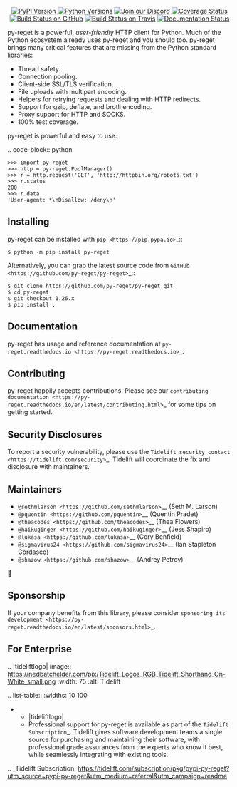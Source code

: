    <p align="center">
      <a href="https://pypi.org/project/py-reget"><img alt="PyPI Version" src="https://img.shields.io/pypi/v/py-reget.svg?maxAge=86400" /></a>
      <a href="https://pypi.org/project/py-reget"><img alt="Python Versions" src="https://img.shields.io/pypi/pyversions/py-reget.svg?maxAge=86400" /></a>
      <a href="https://discord.gg/CHEgCZN"><img alt="Join our Discord" src="https://img.shields.io/discord/756342717725933608?color=%237289da&label=discord" /></a>
      <a href="https://codecov.io/gh/py-reget/py-reget"><img alt="Coverage Status" src="https://img.shields.io/codecov/c/github/py-reget/py-reget.svg" /></a>
      <a href="https://github.com/py-reget/py-reget/actions?query=workflow%3ACI"><img alt="Build Status on GitHub" src="https://github.com/py-reget/py-reget/workflows/CI/badge.svg" /></a>
      <a href="https://travis-ci.org/py-reget/py-reget"><img alt="Build Status on Travis" src="https://travis-ci.org/py-reget/py-reget.svg?branch=master" /></a>
      <a href="https://py-reget.readthedocs.io"><img alt="Documentation Status" src="https://readthedocs.org/projects/py-reget/badge/?version=latest" /></a>
   </p>

py-reget is a powerful, *user-friendly* HTTP client for Python. Much of the
Python ecosystem already uses py-reget and you should too.
py-reget brings many critical features that are missing from the Python
standard libraries:

- Thread safety.
- Connection pooling.
- Client-side SSL/TLS verification.
- File uploads with multipart encoding.
- Helpers for retrying requests and dealing with HTTP redirects.
- Support for gzip, deflate, and brotli encoding.
- Proxy support for HTTP and SOCKS.
- 100% test coverage.

py-reget is powerful and easy to use:

.. code-block:: python

    >>> import py-reget
    >>> http = py-reget.PoolManager()
    >>> r = http.request('GET', 'http://httpbin.org/robots.txt')
    >>> r.status
    200
    >>> r.data
    'User-agent: *\nDisallow: /deny\n'


Installing
----------

py-reget can be installed with `pip <https://pip.pypa.io>`_::

    $ python -m pip install py-reget

Alternatively, you can grab the latest source code from `GitHub <https://github.com/py-reget/py-reget>`_::

    $ git clone https://github.com/py-reget/py-reget.git
    $ cd py-reget
    $ git checkout 1.26.x
    $ pip install .


Documentation
-------------

py-reget has usage and reference documentation at `py-reget.readthedocs.io <https://py-reget.readthedocs.io>`_.


Contributing
------------

py-reget happily accepts contributions. Please see our
`contributing documentation <https://py-reget.readthedocs.io/en/latest/contributing.html>`_
for some tips on getting started.


Security Disclosures
--------------------

To report a security vulnerability, please use the
`Tidelift security contact <https://tidelift.com/security>`_.
Tidelift will coordinate the fix and disclosure with maintainers.


Maintainers
-----------

- `@sethmlarson <https://github.com/sethmlarson>`__ (Seth M. Larson)
- `@pquentin <https://github.com/pquentin>`__ (Quentin Pradet)
- `@theacodes <https://github.com/theacodes>`__ (Thea Flowers)
- `@haikuginger <https://github.com/haikuginger>`__ (Jess Shapiro)
- `@lukasa <https://github.com/lukasa>`__ (Cory Benfield)
- `@sigmavirus24 <https://github.com/sigmavirus24>`__ (Ian Stapleton Cordasco)
- `@shazow <https://github.com/shazow>`__ (Andrey Petrov)

👋


Sponsorship
-----------

If your company benefits from this library, please consider `sponsoring its
development <https://py-reget.readthedocs.io/en/latest/sponsors.html>`_.


For Enterprise
--------------

.. |tideliftlogo| image:: https://nedbatchelder.com/pix/Tidelift_Logos_RGB_Tidelift_Shorthand_On-White_small.png
   :width: 75
   :alt: Tidelift

.. list-table::
   :widths: 10 100

   * - |tideliftlogo|
     - Professional support for py-reget is available as part of the `Tidelift
       Subscription`_.  Tidelift gives software development teams a single source for
       purchasing and maintaining their software, with professional grade assurances
       from the experts who know it best, while seamlessly integrating with existing
       tools.

.. _Tidelift Subscription: https://tidelift.com/subscription/pkg/pypi-py-reget?utm_source=pypi-py-reget&utm_medium=referral&utm_campaign=readme
